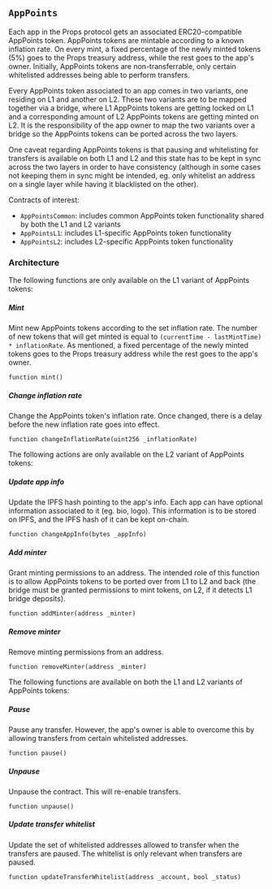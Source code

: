 ## `AppPoints`

Each app in the Props protocol gets an associated ERC20-compatible AppPoints token. AppPoints tokens are mintable according to a known inflation rate. On every mint, a fixed percentage of the newly minted tokens (5%) goes to the Props treasury address, while the rest goes to the app's owner. Initially, AppPoints tokens are non-transferrable, only certain whitelisted addresses being able to perform transfers.

Every AppPoints token associated to an app comes in two variants, one residing on L1 and another on L2. These two variants are to be mapped together via a bridge, where L1 AppPoints tokens are getting locked on L1 and a corresponding amount of L2 AppPoints tokens are getting minted on L2. It is the responsibility of the app owner to map the two variants over a bridge so the AppPoints tokens can be ported across the two layers.

One caveat regarding AppPoints tokens is that pausing and whitelisting for transfers is available on both L1 and L2 and this state has to be kept in sync across the two layers in order to have consistency (although in some cases not keeping them in sync might be intended, eg. only whitelist an address on a single layer while having it blacklisted on the other).

Contracts of interest:

- `AppPointsCommon`: includes common AppPoints token functionality shared by both the L1 and L2 variants
- `AppPointsL1`: includes L1-specific AppPoints token functionality
- `AppPointsL2`: includes L2-specific AppPoints token functionality

### Architecture

The following functions are only available on the L1 variant of AppPoints tokens:

##### Mint

Mint new AppPoints tokens according to the set inflation rate. The number of new tokens that will get minted is equal to `(currentTime - lastMintTime) * inflationRate`. As mentioned, a fixed percentage of the newly minted tokens goes to the Props treasury address while the rest goes to the app's owner.

```solidity
function mint()
```

##### Change inflation rate

Change the AppPoints token's inflation rate. Once changed, there is a delay before the new inflation rate goes into effect.

```solidity
function changeInflationRate(uint256 _inflationRate)
```

The following actions are only available on the L2 variant of AppPoints tokens:

##### Update app info

Update the IPFS hash pointing to the app's info. Each app can have optional information associated to it (eg. bio, logo). This information is to be stored on IPFS, and the IPFS hash of it can be kept on-chain.

```solidity
function changeAppInfo(bytes _appInfo)
```

##### Add minter

Grant minting permissions to an address. The intended role of this function is to allow AppPoints tokens to be ported over from L1 to L2 and back (the bridge must be granted permissions to mint tokens, on L2, if it detects L1 bridge deposits).

```solidity
function addMinter(address _minter)
```

##### Remove minter

Remove minting permissions from an address.

```solidity
function removeMinter(address _minter)
```

The following functions are available on both the L1 and L2 variants of AppPoints tokens:

##### Pause

Pause any transfer. However, the app's owner is able to overcome this by allowing transfers from certain whitelisted addresses.

```solidity
function pause()
```

##### Unpause

Unpause the contract. This will re-enable transfers.

```solidity
function unpause()
```

##### Update transfer whitelist

Update the set of whitelisted addresses allowed to transfer when the transfers are paused. The whitelist is only relevant when transfers are paused.

```solidity
function updateTransferWhitelist(address _account, bool _status)
```
